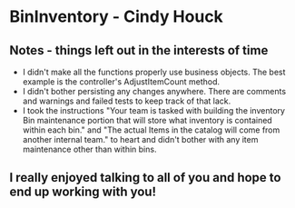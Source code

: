 # BinInventory - Cindy Houck
## Notes - things left out in the interests of time
- I didn't make all the functions properly use business objects.  The best example is the controller's AdjustItemCount method.
- I didn't bother persisting any changes anywhere.  There are comments and warnings and failed tests to keep track of that lack.
- I took the instructions "Your team is tasked with building the inventory Bin maintenance portion that will store what inventory is contained within each bin." and "The actual Items in the catalog will come from another internal team." to heart and didn't bother with any item maintenance other than within bins.

## I really enjoyed talking to all of you and hope to end up working with you!

